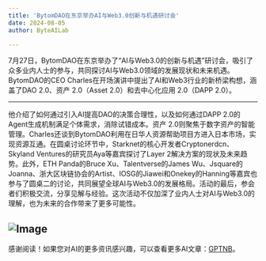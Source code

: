 ```yaml
---
title: 'BytomDAO在东京举办AI与Web3.0创新与机遇研讨会'
date: 2024-08-05
author: ByteAILab

---
```


7月27日，BytomDAO在东京举办了“AI与Web3.0的创新与机遇”研讨会，吸引了众多业内人士的参与，共同探讨AI与Web3.0领域的发展现状和未来机遇。BytomDAO的CEO Charles在开场演讲中提出了AI和Web3行业的新桥梁构想，涵盖了DAO 2.0、资产 2.0（Asset 2.0）和去中心化应用 2.0（DAPP 2.0）。

---
他介绍了如何通过引入AI提高DAO的决策合理性，以及如何通过DAPP 2.0的Agent生成机制满足个体需求，消除试错成本。资产 2.0则聚焦于数字资产的智能管理。Charles还谈到BytomDAO利用在日华人资源帮助项目方进入日本市场，实现资源互通。在圆桌讨论环节中，Starknet的核心开发者Cryptonerdcn、Skyland Ventures的研究员Aya等嘉宾探讨了Layer 2解决方案的现状及未来趋势。此外，ETH Panda的Bruce Xu、Talentverse的James Wu、Jsquare的Joanna、浙大区块链协会的Artist、IOSG的Jiawei和Onekey的Hanning等嘉宾也参与了圆桌二的讨论，共同展望全球AI与Web3.0的发展格局。活动的最后，参会者们积极交流，分享见解与经验。这次活动不仅加深了业内人士对AI与Web3.0的理解，也为未来的合作带来了更多可能性。

![Image](http://www.jesonc.com/upload/500F79EDF3F780A7F3877DE902F67058/1722320892958/FhexEU2_9hCLc7nYGrqTCTxBb8sm.jpg)
---
感谢阅读！如果您对AI的更多资讯感兴趣，可以查看更多AI文章：[GPTNB](https://gptnb.com)。
